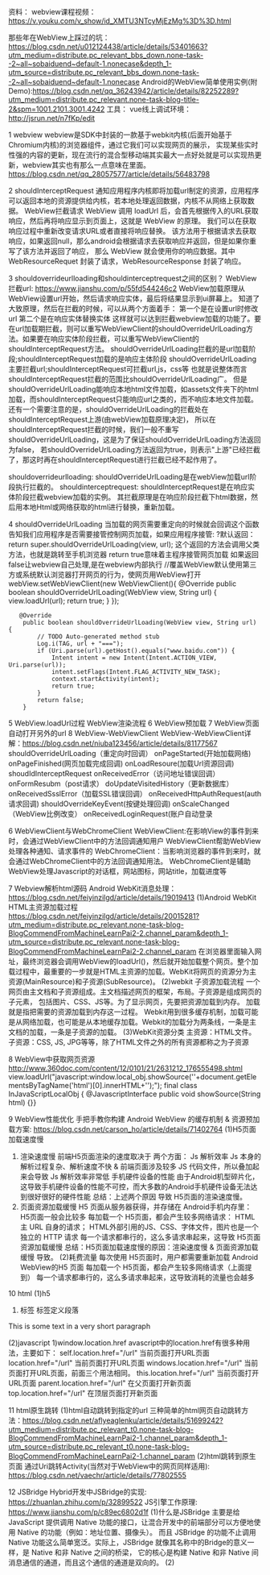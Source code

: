 资料：
webview课程视频：https://v.youku.com/v_show/id_XMTU3NTcyMjEzMg%3D%3D.html

那些年在WebView上踩过的坑：https://blog.csdn.net/u012124438/article/details/53401663?utm_medium=distribute.pc_relevant_bbs_down.none-task--2~all~sobaiduend~default-1.nonecase&depth_1-utm_source=distribute.pc_relevant_bbs_down.none-task--2~all~sobaiduend~default-1.nonecase
Android的WebView简单使用实例(附Demo):https://blog.csdn.net/qq_36243942/article/details/82252289?utm_medium=distribute.pc_relevant.none-task-blog-title-2&spm=1001.2101.3001.4242
工具：
vue线上调试环境：http://jsrun.net/n7fKp/edit

1 webview
webview是SDK中封装的一款基于webkit内核(后面开始基于Chromium内核)的浏览器组件，通过它我们可以实现网页的展示，
实现某些实时性强的内容的更新，现在流行的混合型移动端其实最大一点好处就是可以实现热更新，webview其实也有那么一点意味在里面。
https://blog.csdn.net/qq_28057577/article/details/56483798

2 shouldInterceptRequest
通知应用程序内核即将加载url制定的资源，应用程序可以返回本地的资源提供给内核，若本地处理返回数据，内核不从网络上获取数据。
WebView拦截请求
WebView 调用 loadUrl 后，会首先根据传入的URL获取响应，然后再将响应显示到页面上，这就是 WebView 的原理。
我们可以在获取响应过程中重新改变请求URL或者直接将响应替换。
该方法用于根据请求去获取响应，如果返回null，那么android会根据请求去获取响应并返回，但是如果你重写了该方法并返回了响应，
那么 WebView 就会使用你的响应数据。其中 WebResourceRequet 封装了请求，WebResourceResponse 封装了响应。

3 shouldoverrideurlloading和shouldinterceptrequest之间的区别？
WebView拦截url: https://www.jianshu.com/p/55fd544246c2
WebView加载原理从 WebView设置url开始，然后请求响应实体，最后将结果显示到ui屏幕上。
知道了大致原理，然后在拦截的时候，可以从两个方面着手：
第一个是在设置url时修改url
第二个是在响应实体替换实体
这样就可以达到拦截webview加载的功能了。要在url加载期拦截，则可以重写WebViewClient的shouldOverrideUrlLoading方法。如果要在响应实体阶段拦截，可以重写WebViewClient的shouldInterceptRequest方法。
shouldOverrideUrlLoading拦截的是url加载阶段;shouldInterceptRequest加载的是响应主体阶段
shouldOverrideUrlLoading主要拦截url;shouldInterceptRequest可拦截url,js，css等
也就是说整体而言shouldInterceptRequest拦截的范围比shouldOverrideUrlLoading广。
但是shouldOverrideUrlLoading能响应本地html文件加载，如assets文件夹下的html加载，而shouldInterceptRequest只能响应url之类的，而不响应本地文件加载。
还有一个需要注意的是，shouldOverrideUrlLoading的拦截处在shouldInterceptRequest上游(由webView加载原理决定)，
所以在shouldInterceptRequest拦截的时候，我们一般不重写shouldOverrideUrlLoading，这是为了保证shouldOverrideUrlLoading方法返回为false，
若shouldOverrideUrlLoading方法返回为true，则表示"上游"已经拦截了，那这时再在shouldInterceptRequest进行拦截已经不起作用了。

shouldoverrideurlloading:
shouldOverrideUrlLoading是在webView加载url阶段执行拦截的。
shouldinterceptrequest:
shouldInterceptRequest是在响应实体阶段拦截webview加载的实例。
其拦截原理是在响应阶段拦截下html数据，然后用本地Html或网络获取的html进行替换，重新加载。

4 shouldOverrideUrlLoading
当加载的网页需要重定向的时候就会回调这个函数告知我们应用程序是否需要接管控制网页加载，如果应用程序接管:
?默认返回：return super.shouldOverrideUrlLoading(view, url); 这个返回的方法会调用父类方法，也就是跳转至手机浏览器
return true意味着主程序接管网页加载
如果返回false让webview自己处理,是在webview内部执行
//覆盖WebView默认使用第三方或系统默认浏览器打开网页的行为，使网页用WebView打开
        webView.setWebViewClient(new WebViewClient(){
            @Override
            public boolean shouldOverrideUrlLoading(WebView view, String url) {
                view.loadUrl(url);
                return true;
            }
        });


       @Override
       	public boolean shouldOverrideUrlLoading(WebView view, String url) {
       		// TODO Auto-generated method stub
       		Log.i(TAG, url + "===");
       		if (Uri.parse(url).getHost().equals("www.baidu.com")) {
       			Intent intent = new Intent(Intent.ACTION_VIEW, Uri.parse(url));
       			intent.setFlags(Intent.FLAG_ACTIVITY_NEW_TASK);
       			context.startActivity(intent);
       			return true;
       		}
       		return false;
       	}

5 WebView.loadUrl过程
WebView渲染流程
6 WebView预加载
7 WebView页面自动打开另外的url
8 WebView-WebViewClient
WebView-WebViewClient详解：https://blog.csdn.net/niuba123456/article/details/81177567
shouldOverrideUrlLoading（重定向时回调）
onPageStarted(开始加载网络)
onPageFinished(网页加载完成回调)
onLoadResoure(加载Url资源回调)
shoudIdInterceptRequest
onReceivedError（访问地址错误回调）
onFormResubm（post请求）
doUpdateVisitedHistory（更新数据库）
onReceivedSsslError（加载SSL错误回调）
onReceivedHttpAuthRequest(auth请求回调)
shouldOverrideKeyEvent(按键处理回调)
onScaleChanged（WebView比例改变）
onReceivedLoginRequest(账户自动登录

6 WebViewClient与WebChromeClient
WebViewClient:在影响View的事件到来时，会通过WebViewClient中的方法回调通知用户
WebViewClient帮助WebView处理各种通知、请求事件的
WebChromeClient：当影响浏览器的事件到来时，就会通过WebChromeClient中的方法回调通知用法。
WebChromeClient是辅助WebView处理Javascript的对话框，网站图标，网站title，加载进度等

7 Webview解析html源码
Android WebKit消息处理：https://blog.csdn.net/feiyinzilgd/article/details/19019413
(1)Android WebKit HTML主资源加载过程
https://blog.csdn.net/feiyinzilgd/article/details/20015281?utm_medium=distribute.pc_relevant.none-task-blog-BlogCommendFromMachineLearnPai2-2.channel_param&depth_1-utm_source=distribute.pc_relevant.none-task-blog-BlogCommendFromMachineLearnPai2-2.channel_param
在浏览器里面输入网址，最终浏览器会调用WebView的loadUrl()，然后就开始加载整个网页。整个加载过程中，最重要的一步就是HTML主资源的加载。WebKit将网页的资源分为主资源(MainResource)和子资源(SubResource)。
(2)webkit 子资源加载流程
一个网页由主文档和子资源组成。主文档描述网页的框架，布局。子资源是组成网页的子元素，
包括图片、CSS、JS等。为了显示网页，先要把资源加载到内存。 加载就是指把需要的资源加载到内存这一过程。
Webkit用到很多缓存机制，加载可能是从网络加载，也可能是从本地缓存加载。Webkit的加载分为两条线，一条是主文档的加载，一条是子资源的加载。
(3)WebKit资源分类
主资源：HTML文件。
子资源：CSS, JS, JPG等等，除了HTML文件之外的所有资源都称之为子资源

8 WebView中获取网页资源
http://www.360doc.com/content/12/0101/21/2631212_176555498.shtml
view.loadUrl("javascript:window.local_obj.showSource('<html>'+document.getElementsByTagName('html')[0].innerHTML+'</html>');");
final class InJavaScriptLocalObj {
        @JavascriptInterface
        public void showSource(String html) {}}

9 WebView性能优化
手把手教你构建 Android WebView 的缓存机制 & 资源预加载方案:
https://blog.csdn.net/carson_ho/article/details/71402764
(1)H5页面加载速度慢
1) 渲染速度慢
前端H5页面渲染的速度取决于 两个方面：
Js 解析效率
Js 本身的解析过程复杂、解析速度不快 & 前端页面涉及较多 JS 代码文件，所以叠加起来会导致 Js 解析效率非常低
手机硬件设备的性能
由于Android机型碎片化，这导致手机硬件设备的性能不可控，而大多数的Android手机硬件设备无法达到很好很好的硬件性能
总结：上述两个原因 导致 H5页面的渲染速度慢。
2)  页面资源加载缓慢
H5 页面从服务器获得，并存储在 Android手机内存里：
H5页面一般会比较多
每加载一个 H5页面，都会产生较多网络请求：
HTML 主 URL 自身的请求；
HTML外部引用的JS、CSS、字体文件，图片也是一个独立的 HTTP 请求
每一个请求都串行的，这么多请求串起来，这导致 H5页面资源加载缓慢
总结：H5页面加载速度慢的原因：渲染速度慢 & 页面资源加载缓慢 导致。
(2)耗费流量
每次使用 H5页面时，用户都需要重新加载 Android WebView的H5 页面
每加载一个 H5页面，都会产生较多网络请求（上面提到）
每一个请求都串行的，这么多请求串起来，这导致消耗的流量也会越多

10 html
(1)h5
1) <p> 标签  标签定义段落
<p>This is some text in a very short paragraph</p>

(2)javascript
1)window.location.href
avascript中的location.href有很多种用法，主要如下：
self.location.href="/url" 当前页面打开URL页面
location.href="/url" 当前页面打开URL页面
windows.location.href="/url" 当前页面打开URL页面，前面三个用法相同。
this.location.href="/url" 当前页面打开URL页面
parent.location.href="/url" 在父页面打开新页面
top.location.href="/url" 在顶层页面打开新页面

11 html原生跳转
(1)html自动跳转到指定的url
三种简单的html网页自动跳转方法：https://blog.csdn.net/aflyeaglenku/article/details/51699242?utm_medium=distribute.pc_relevant_t0.none-task-blog-BlogCommendFromMachineLearnPai2-1.channel_param&depth_1-utm_source=distribute.pc_relevant_t0.none-task-blog-BlogCommendFromMachineLearnPai2-1.channel_param
(2)html跳转到原生页面
通过Uri跳转Activity(当然对于WebView中的网页同样适用): https://blog.csdn.net/vaechr/article/details/77802555

12 JSBridge
Hybrid开发中JSBridge的实现: https://zhuanlan.zhihu.com/p/32899522
JS引擎工作原理: https://www.jianshu.com/p/c89ec6802d1f
(1)什么是JSBridge
主要是给 JavaScript 提供调用 Native 功能的接口，让混合开发中的前端部分可以方便地使用 Native 的功能（例如：地址位置、摄像头）。
而且 JSBridge 的功能不止调用 Native 功能这么简单宽泛。实际上，JSBridge 就像其名称中的Bridge的意义一样，是 Native 和非 Native 之间的桥梁，
它的核心是构建 Native 和非 Native 间消息通信的通道，而且这个通信的通道是双向的。
(2)





